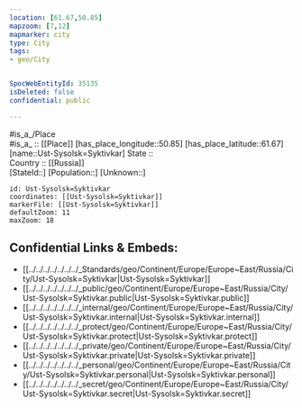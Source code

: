 ```yaml
---
location: [61.67,50.85] 
mapzoom: [7,12] 
mapmarker: city 
type: City
tags:
- geo/City


SpocWebEntityId: 35135
isDeleted: false
confidential: public

---
```

#is_a_/Place  
#is_a_ :: [[Place]] 
[has_place_longitude::50.85] 
[has_place_latitude::61.67] 
[name::Ust-Sysolsk=Syktivkar] 
State ::  
Country :: [[Russia]]  
[StateId::] 
[Population::] 
[Unknown::] 


```leaflet
id: Ust-Sysolsk=Syktivkar
coordinates: [[Ust-Sysolsk=Syktivkar]] 
markerFile: [[Ust-Sysolsk=Syktivkar]] 
defaultZoom: 11 
maxZoom: 18
```


## Confidential Links & Embeds: 
- [[../../../../../../../_Standards/geo/Continent/Europe/Europe~East/Russia/City/Ust-Sysolsk=Syktivkar|Ust-Sysolsk=Syktivkar]] 
- [[../../../../../../../_public/geo/Continent/Europe/Europe~East/Russia/City/Ust-Sysolsk=Syktivkar.public|Ust-Sysolsk=Syktivkar.public]] 
- [[../../../../../../../_internal/geo/Continent/Europe/Europe~East/Russia/City/Ust-Sysolsk=Syktivkar.internal|Ust-Sysolsk=Syktivkar.internal]] 
- [[../../../../../../../_protect/geo/Continent/Europe/Europe~East/Russia/City/Ust-Sysolsk=Syktivkar.protect|Ust-Sysolsk=Syktivkar.protect]] 
- [[../../../../../../../_private/geo/Continent/Europe/Europe~East/Russia/City/Ust-Sysolsk=Syktivkar.private|Ust-Sysolsk=Syktivkar.private]] 
- [[../../../../../../../_personal/geo/Continent/Europe/Europe~East/Russia/City/Ust-Sysolsk=Syktivkar.personal|Ust-Sysolsk=Syktivkar.personal]] 
- [[../../../../../../../_secret/geo/Continent/Europe/Europe~East/Russia/City/Ust-Sysolsk=Syktivkar.secret|Ust-Sysolsk=Syktivkar.secret]] 
